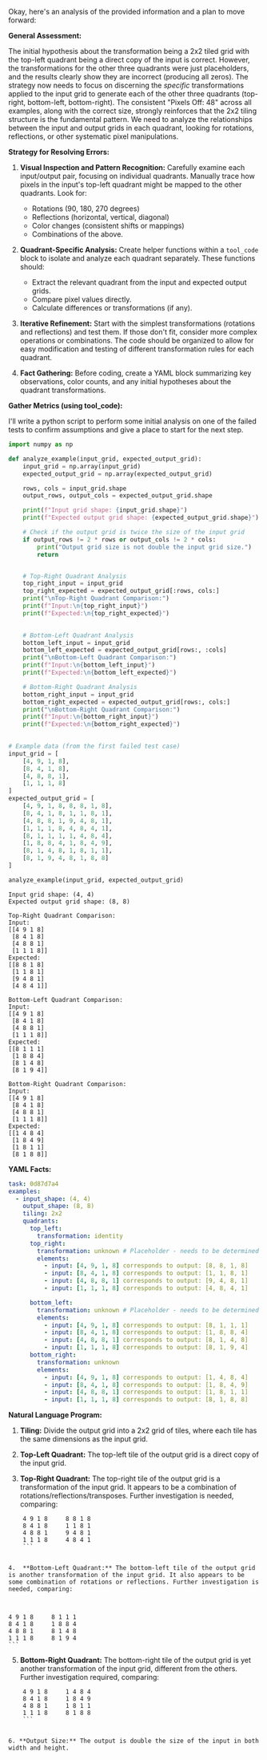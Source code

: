 Okay, here's an analysis of the provided information and a plan to move forward:

**General Assessment:**

The initial hypothesis about the transformation being a 2x2 tiled grid with the top-left quadrant being a direct copy of the input is correct. However, the transformations for the other three quadrants were just placeholders, and the results clearly show they are incorrect (producing all zeros). The strategy now needs to focus on discerning the *specific* transformations applied to the input grid to generate each of the other three quadrants (top-right, bottom-left, bottom-right). The consistent "Pixels Off: 48" across all examples, along with the correct size, strongly reinforces that the 2x2 tiling structure is the fundamental pattern. We need to analyze the relationships between the input and output grids in each quadrant, looking for rotations, reflections, or other systematic pixel manipulations.

**Strategy for Resolving Errors:**

1.  **Visual Inspection and Pattern Recognition:** Carefully examine each input/output pair, focusing on individual quadrants.  Manually trace how pixels in the input's top-left quadrant might be mapped to the other quadrants. Look for:
    *   Rotations (90, 180, 270 degrees)
    *   Reflections (horizontal, vertical, diagonal)
    *   Color changes (consistent shifts or mappings)
    *   Combinations of the above.

2.  **Quadrant-Specific Analysis:** Create helper functions within a `tool_code` block to isolate and analyze each quadrant separately. These functions should:
    *   Extract the relevant quadrant from the input and expected output grids.
    *   Compare pixel values directly.
    *   Calculate differences or transformations (if any).

3.  **Iterative Refinement:** Start with the simplest transformations (rotations and reflections) and test them. If those don't fit, consider more complex operations or combinations. The code should be organized to allow for easy modification and testing of different transformation rules for each quadrant.

4.  **Fact Gathering:** Before coding, create a YAML block summarizing key observations, color counts, and any initial hypotheses about the quadrant transformations.

**Gather Metrics (using tool_code):**

I'll write a python script to perform some initial analysis on one of the failed tests to confirm assumptions and give a place to start for the next step.


``` python
import numpy as np

def analyze_example(input_grid, expected_output_grid):
    input_grid = np.array(input_grid)
    expected_output_grid = np.array(expected_output_grid)

    rows, cols = input_grid.shape
    output_rows, output_cols = expected_output_grid.shape

    print(f"Input grid shape: {input_grid.shape}")
    print(f"Expected output grid shape: {expected_output_grid.shape}")

    # Check if the output grid is twice the size of the input grid
    if output_rows != 2 * rows or output_cols != 2 * cols:
        print("Output grid size is not double the input grid size.")
        return


    # Top-Right Quadrant Analysis
    top_right_input = input_grid
    top_right_expected = expected_output_grid[:rows, cols:]
    print("\nTop-Right Quadrant Comparison:")
    print(f"Input:\n{top_right_input}")
    print(f"Expected:\n{top_right_expected}")
   

    # Bottom-Left Quadrant Analysis
    bottom_left_input = input_grid
    bottom_left_expected = expected_output_grid[rows:, :cols]
    print("\nBottom-Left Quadrant Comparison:")
    print(f"Input:\n{bottom_left_input}")
    print(f"Expected:\n{bottom_left_expected}")

    # Bottom-Right Quadrant Analysis
    bottom_right_input = input_grid
    bottom_right_expected = expected_output_grid[rows:, cols:]
    print("\nBottom-Right Quadrant Comparison:")
    print(f"Input:\n{bottom_right_input}")
    print(f"Expected:\n{bottom_right_expected}")
   

# Example data (from the first failed test case)
input_grid = [
    [4, 9, 1, 8],
    [8, 4, 1, 8],
    [4, 8, 8, 1],
    [1, 1, 1, 8]
]
expected_output_grid = [
    [4, 9, 1, 8, 8, 8, 1, 8],
    [8, 4, 1, 8, 1, 1, 8, 1],
    [4, 8, 8, 1, 9, 4, 8, 1],
    [1, 1, 1, 8, 4, 8, 4, 1],
    [8, 1, 1, 1, 1, 4, 8, 4],
    [1, 8, 8, 4, 1, 8, 4, 9],
    [8, 1, 4, 8, 1, 8, 1, 1],
    [8, 1, 9, 4, 8, 1, 8, 8]
]

analyze_example(input_grid, expected_output_grid)


```
```
Input grid shape: (4, 4)
Expected output grid shape: (8, 8)

Top-Right Quadrant Comparison:
Input:
[[4 9 1 8]
 [8 4 1 8]
 [4 8 8 1]
 [1 1 1 8]]
Expected:
[[8 8 1 8]
 [1 1 8 1]
 [9 4 8 1]
 [4 8 4 1]]

Bottom-Left Quadrant Comparison:
Input:
[[4 9 1 8]
 [8 4 1 8]
 [4 8 8 1]
 [1 1 1 8]]
Expected:
[[8 1 1 1]
 [1 8 8 4]
 [8 1 4 8]
 [8 1 9 4]]

Bottom-Right Quadrant Comparison:
Input:
[[4 9 1 8]
 [8 4 1 8]
 [4 8 8 1]
 [1 1 1 8]]
Expected:
[[1 4 8 4]
 [1 8 4 9]
 [1 8 1 1]
 [8 1 8 8]]

```
**YAML Facts:**


```yaml
task: 0d87d7a4
examples:
  - input_shape: (4, 4)
    output_shape: (8, 8)
    tiling: 2x2
    quadrants:
      top_left:
        transformation: identity
      top_right:
        transformation: unknown # Placeholder - needs to be determined
        elements:
          - input: [4, 9, 1, 8] corresponds to output: [8, 8, 1, 8]
          - input: [8, 4, 1, 8] corresponds to output: [1, 1, 8, 1]
          - input: [4, 8, 8, 1] corresponds to output: [9, 4, 8, 1]
          - input: [1, 1, 1, 8] corresponds to output: [4, 8, 4, 1]

      bottom_left:
        transformation: unknown # Placeholder - needs to be determined
        elements:
          - input: [4, 9, 1, 8] corresponds to output: [8, 1, 1, 1]
          - input: [8, 4, 1, 8] corresponds to output: [1, 8, 8, 4]
          - input: [4, 8, 8, 1] corresponds to output: [8, 1, 4, 8]
          - input: [1, 1, 1, 8] corresponds to output: [8, 1, 9, 4]
      bottom_right:
        transformation: unknown
        elements:
          - input: [4, 9, 1, 8] corresponds to output: [1, 4, 8, 4]
          - input: [8, 4, 1, 8] corresponds to output: [1, 8, 4, 9]
          - input: [4, 8, 8, 1] corresponds to output: [1, 8, 1, 1]
          - input: [1, 1, 1, 8] corresponds to output: [8, 1, 8, 8]

```


**Natural Language Program:**

1.  **Tiling:** Divide the output grid into a 2x2 grid of tiles, where each tile has the same dimensions as the input grid.

2.  **Top-Left Quadrant:** The top-left tile of the output grid is a direct copy of the input grid.

3.  **Top-Right Quadrant:** The top-right tile of the output grid is a transformation of the input grid. It appears to be a combination of rotations/reflections/transposes. Further investigation is needed, comparing:

    
```
    4 9 1 8     8 8 1 8
    8 4 1 8     1 1 8 1
    4 8 8 1     9 4 8 1
    1 1 1 8     4 8 4 1
    ```


4.  **Bottom-Left Quadrant:** The bottom-left tile of the output grid is another transformation of the input grid. It also appears to be some combination of rotations or reflections. Further investigation is needed, comparing:

    
```
    4 9 1 8     8 1 1 1
    8 4 1 8     1 8 8 4
    4 8 8 1     8 1 4 8
    1 1 1 8     8 1 9 4
    ```

5.  **Bottom-Right Quadrant:** The bottom-right tile of the output grid is yet another transformation of the input grid, different from the others. Further investigation required, comparing:

    
```
    4 9 1 8     1 4 8 4
    8 4 1 8     1 8 4 9
    4 8 8 1     1 8 1 1
    1 1 1 8     8 1 8 8
    ```


6. **Output Size:** The output is double the size of the input in both width and height.
